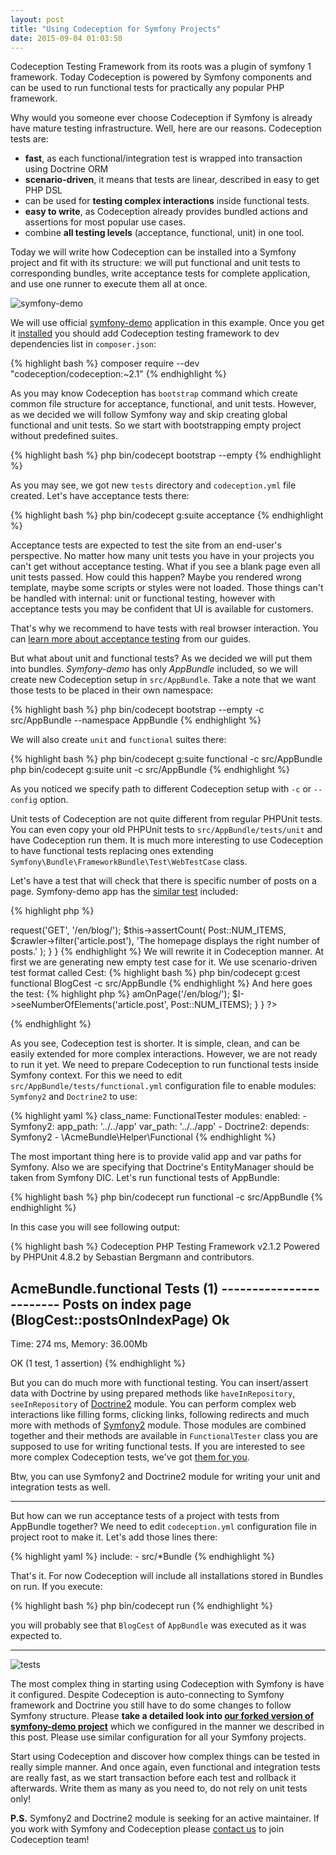 ```yaml
---
layout: post
title: "Using Codeception for Symfony Projects"
date: 2015-09-04 01:03:50
---
```


Codeception Testing Framework from its roots was a plugin of symfony 1 framework. Today Codeception is powered by Symfony components and can be used to run functional tests for practically any popular PHP framework. 

Why would you someone ever choose Codeception if Symfony is already have mature testing infrastructure. Well, here are our reasons. Codeception tests are: 

* **fast**, as each functional/integration test is wrapped into transaction using Doctrine ORM
* **scenario-driven**, it means that tests are linear, described in easy to get PHP DSL
* can be used for **testing complex interactions** inside functional tests.
* **easy to write**, as Codeception already provides bundled actions and assertions for most popular use cases.  
* combine **all testing levels** (acceptance, functional, unit) in one tool.


Today we will write how Codeception can be installed into a Symfony project and fit with its structure: we will put functional and unit tests to corresponding bundles, write acceptance tests for complete application, and use one runner to execute them all at once.

![symfony-demo](https://farm8.staticflickr.com/7720/17002708897_fb52f39a39_o.png)

We will use official [symfony-demo](http://symfony.com/blog/introducing-the-symfony-demo-application) application in this example. Once you get it [installed](https://github.com/symfony/symfony-demo#installation) you should add Codeception testing framework to dev dependencies list in `composer.json`:  

{% highlight bash %}
composer require --dev "codeception/codeception:~2.1"
{% endhighlight %}

As you may know Codeception has `bootstrap` command which create common file structure for acceptance, functional, and unit tests. However, as we decided we will follow Symfony way and skip creating global functional and unit tests. So we start with bootstrapping empty project without predefined suites.

{% highlight bash %}
php bin/codecept bootstrap --empty
{% endhighlight %}

As you may see, we got new `tests` directory and `codeception.yml` file created. Let's have acceptance tests there:

{% highlight bash %}
php bin/codecept g:suite acceptance
{% endhighlight %}

Acceptance tests are expected to test the site from an end-user's perspective. No matter how many unit tests you have in your projects you can't get without acceptance testing. What if you see a blank page even all unit tests passed. How could this happen? Maybe you rendered wrong template, maybe some scripts or styles were not loaded. Those things can't be handled with internal: unit or functional testing, however with acceptance tests you may be confident that UI is available for customers. 

That's why we recommend to have tests with real browser interaction. You can [learn more about acceptance testing](http://codeception.com/docs/03-AcceptanceTests) from our guides.

But what about unit and functional tests? As we decided we will put them into bundles. *Symfony-demo* has only *AppBundle* included, so we will create new Codeception setup in `src/AppBundle`. Take a note that we want those tests to be placed in their own namespace:

{% highlight bash %}
php bin/codecept bootstrap --empty -c src/AppBundle --namespace AppBundle
{% endhighlight %}

We will also create `unit` and `functional` suites there:

{% highlight bash %}
php bin/codecept g:suite functional -c src/AppBundle
php bin/codecept g:suite unit -c src/AppBundle
{% endhighlight %}

As you noticed we specify path to different Codeception setup with `-c` or `--config` option. 

Unit tests of Codeception are not quite different from regular PHPUnit tests. You can even copy your old PHPUnit tests to `src/AppBundle/tests/unit` and have Codeception run them. It is much more interesting to use Codeception to have functional tests replacing ones extending `Symfony\Bundle\FrameworkBundle\Test\WebTestCase` class. 

Let's have a test that will check that there is specific number of posts on a page. Symfony-demo app has the [similar test](https://github.com/symfony/symfony-demo/blob/master/src%2FAppBundle%2FTests%2FController%2FBlogControllerTest.php#L29) included:

{% highlight php %} 
<?php
namespace AppBundle\Tests\Controller;
use Symfony\Bundle\FrameworkBundle\Test\WebTestCase;
use AppBundle\Entity\Post;

class BlogControllerTest extends WebTestCase
{
  public function testIndex()
  {
      $client = static::createClient();
      $crawler = $client->request('GET', '/en/blog/');
      $this->assertCount(
          Post::NUM_ITEMS,
          $crawler->filter('article.post'),
          'The homepage displays the right number of posts.'
      );
  }
}
{% endhighlight %} 


We will rewrite it in Codeception manner. At first we are generating new empty test case for it. We use scenario-driven test format called Cest:

{% highlight bash %}
php bin/codecept g:cest functional BlogCest -c src/AppBundle
{% endhighlight %}

And here goes the test:

{% highlight php %} 
<?php
namespace AppBundle;
use AppBundle\Entity\Post;

class BlogCest 
{
    public function postsOnIndexPage(FunctionalTester $I)
    {
        $I->amOnPage('/en/blog/');
        $I->seeNumberOfElements('article.post', Post::NUM_ITEMS);
    }
}
?>
{% endhighlight %} 

As you see, Codeception test is shorter. It is simple, clean, and can be easily extended for more complex interactions. However, we are not ready to run it yet. We need to prepare Codeception to run functional tests inside Symfony context. For this we need to edit `src/AppBundle/tests/functional.yml` configuration file to enable modules: `Symfony2` and `Doctrine2` to use:

{% highlight yaml %}
class_name: FunctionalTester
modules:
    enabled:
        - Symfony2:
            app_path: '../../app'
            var_path: '../../app'
        - Doctrine2:
            depends: Symfony2
        - \AcmeBundle\Helper\Functional
{% endhighlight %} 

The most important thing here is to provide valid app and var paths for Symfony. Also we are specifying that Doctrine's EntityManager should be taken from Symfony DIC. Let's run functional tests of AppBundle:

{% highlight bash %}
php bin/codecept run functional -c src/AppBundle
{% endhighlight %}

In this case you will see following output:

{% highlight bash %}
Codeception PHP Testing Framework v2.1.2
Powered by PHPUnit 4.8.2 by Sebastian Bergmann and contributors.

AcmeBundle.functional Tests (1) ------------------------
Posts on index page (BlogCest::postsOnIndexPage)     Ok
--------------------------------------------------------


Time: 274 ms, Memory: 36.00Mb

OK (1 test, 1 assertion)
{% endhighlight %}

But you can do much more with functional testing. You can insert/assert data with Doctrine by using prepared methods like `haveInRepository`, `seeInRepository` of [Doctrine2](http://codeception.com/docs/modules/Doctrine2) module. You can perform complex web interactions like filling forms, clicking links, following redirects and much more with methods of [Symfony2](http://codeception.com/docs/modules/Symfony2) module. Those modules are combined together and their methods are available in `FunctionalTester` class you are supposed to use for writing functional tests. If you are interested to see more complex Codeception tests, we've got [them for you](https://github.com/Codeception/symfony-demo/blob/2.1/src%2FAppBundle%2Ftest%2Ffunctional%2FPostCrudCest.php).

Btw, you can use Symfony2 and Doctrine2 module for writing your unit and integration tests as well. 

---

But how can we run acceptance tests of a project with tests from AppBundle together? We need to edit `codeception.yml` configuration file in project root to make it. Let's add those lines there:

{% highlight yaml %}
include:
    - src/*Bundle
{% endhighlight %}

That's it. For now Codeception will include all installations stored in Bundles on run. If you execute:

{% highlight bash %}
php bin/codecept run
{% endhighlight %}

you will probably see that `BlogCest` of `AppBundle` was executed as it was expected to. 


---

![tests](https://github.com/Codeception/symfony-demo/raw/2.1/app/data/demo.png)

The most complex thing in starting using Codeception with Symfony is have it configured. Despite Codeception is auto-connecting to Symfony framework and Doctrine you still have to do some changes to follow Symfony structure. Please **take a detailed look into [our forked version of symfony-demo project](https://github.com/Codeception/symfony-demo)** 
which we configured in the manner we described in this post. Please use similar configuration for all your Symfony projects.

Start using Codeception and discover how complex things can be tested in really simple manner. And once again, even functional and integration tests are really fast, as we start transaction before each test and rollback it afterwards. Write them as many as you need to, do not rely on unit tests only!

**P.S.** Symfony2 and Doctrine2 module is seeking for an active maintainer. If you work with Symfony and Codeception please [contact us](http://codeception.com/credits) to join Codeception team!